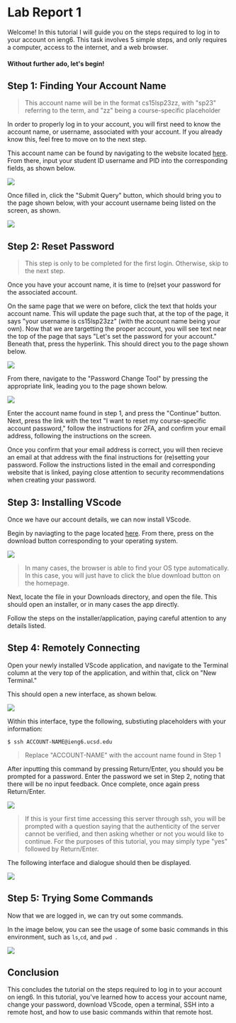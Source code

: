 # Lab Report 1

Welcome! In this tutorial I will guide you on the steps required to log in to your account on ieng6.  This task involves 5 simple steps, and only requires a computer, access to the internet, and a web browser.

#### Without further ado, let's begin!

## Step 1: Finding Your Account Name

> This account name will be in the format cs15lsp23zz, with "sp23" referring to the term, and "zz" being a course-specific placeholder

In order to properly log in to your account, you will first need to know the account name, or username, associated with your account. If you already know this, feel free to move on to the next step.

This account name can be found by navigating to the website located [here](https://sdacs.ucsd.edu/~icc/index.php). From there, input your student ID username and PID into the corresponding fields, as shown below.

![](Account-lookup.png)

Once filled in, click the "Submit Query" button, which should bring you to the page shown below, with your account username being listed on the screen, as shown.

![](Accountname.png)

## Step 2: Reset Password

> This step is only to be completed for the first login. Otherwise, skip to the next step.

Once you have your account name, it is time to (re)set your password for the associated account.

On the same page that we were on before, click the text that holds your account name. This will update the page such that, at the top of the page, it says "your username is cs15lsp23zz" (with the account name being your own). Now that we are targetting the proper account, you will see text near the top of the page that says "Let's set the password for your account."  Beneath that, press the hyperlink. This should direct you to the page shown below.

![](Global-password-reset.png)

From there, navigate to the "Password Change Tool" by pressing the appropriate link, leading you to the page shown below.

![](Password-change-tool.png)

Enter the account name found in step 1, and press the "Continue" button. Next, press the link with the text "I want to reset my course-specific account password," follow the instructions for 2FA, and confirm your email address, following the instructions on the screen.

Once you confirm that your email address is correct, you will then recieve an email at that address with the final instructions for (re)setting your password. Follow the instructions listed in the email and corresponding website that is linked, paying close attention to security recommendations when creating your password.
 
## Step 3: Installing VScode

Once we have our account details, we can now install VScode.

Begin by naviagting to the page located [here](https://code.visualstudio.com/). From there, press on the download button corresponding to your operating system.

![](VScode-download.png)

> In many cases, the browser is able to find your OS type automatically.  In this case, you will just have to click the blue download button on the homepage.

Next, locate the file in your Downloads directory, and open the file.  This should open an installer, or in many cases the app directly.

Follow the steps on the installer/application, paying careful attention to any details listed.

## Step 4: Remotely Connecting

Open your newly installed VScode application, and navigate to the Terminal column at the very top of the application, and within that, click on "New Terminal."

This should open a new interface, as shown below.

![](VScode-terminal.png)

Within this interface, type the following, substiuting placeholders with your information:

`$ ssh ACCOUNT-NAME@ieng6.ucsd.edu` 

> Replace "ACCOUNT-NAME" with the account name found in Step 1

After inputting this command by pressing Return/Enter, you should you be prompted for a password.  Enter the password we set in Step 2, noting that there will be no input feedback.  Once complete, once again press Return/Enter.  

![](ssh-loggingin.png)

> If this is your first time accessing this server through ssh, you will be prompted with a question saying that the authenticity of the server cannot be verified, and then asking whether or not you would like to continue. For the purposes of this tutorial, you may simply type "yes" followed by Return/Enter.

The following interface and dialogue should then be displayed.

![](ssh-loggedin.png)

## Step 5: Trying Some Commands

Now that we are logged in, we can try out some commands.

In the image below, you can see the usage of some basic commands in this environment, such as `ls`,`cd`, and `pwd `.

![](ssh-commands.png)

## Conclusion

This concludes the tutorial on the steps required to log in to your account on ieng6. In this tutorial, you've learned how to access your account name, change your password, download VScode, open a terminal, SSH into a remote host, and how to use basic commands within that remote host.
